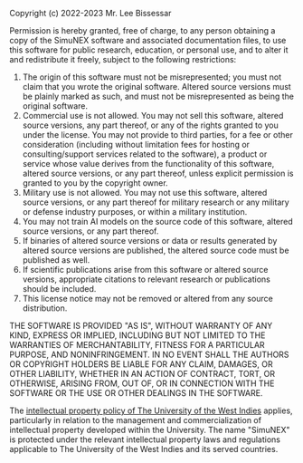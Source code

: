 Copyright (c) 2022-2023 Mr. Lee Bissessar

Permission is hereby granted, free of charge, to any person obtaining a copy of the SimuNEX software and associated documentation files, to use this software for public research, education, or personal use, and to alter it and redistribute it freely, subject to the following restrictions:

1. The origin of this software must not be misrepresented; you must not claim that you wrote the original software. Altered source versions must be plainly marked as such, and must not be misrepresented as being the original software.
2. Commercial use is not allowed. You may not sell this software, altered source versions, any part thereof, or any of the rights granted to you under the license. You may not provide to third parties, for a fee or other consideration (including without limitation fees for hosting or consulting/support services related to the software), a product or service whose value derives from the functionality of this software, altered source versions, or any part thereof, unless explicit permission is granted to you by the copyright owner.
3. Military use is not allowed. You may not use this software, altered source versions, or any part thereof for military research or any military or defense industry purposes, or within a military institution.
4. You may not train AI models on the source code of this software, altered source versions, or any part thereof.
5. If binaries of altered source versions or data or results generated by altered source versions are published, the altered source code must be published as well.
6. If scientific publications arise from this software or altered source versions, appropriate citations to relevant research or publications should be included.
7. This license notice may not be removed or altered from any source distribution.

THE SOFTWARE IS PROVIDED "AS IS", WITHOUT WARRANTY OF ANY KIND, EXPRESS OR IMPLIED, INCLUDING BUT NOT LIMITED TO THE WARRANTIES OF MERCHANTABILITY, FITNESS FOR A PARTICULAR PURPOSE, AND NONINFRINGEMENT. IN NO EVENT SHALL THE AUTHORS OR COPYRIGHT HOLDERS BE LIABLE FOR ANY CLAIM, DAMAGES, OR OTHER LIABILITY, WHETHER IN AN ACTION OF CONTRACT, TORT, OR OTHERWISE, ARISING FROM, OUT OF, OR IN CONNECTION WITH THE SOFTWARE OR THE USE OR OTHER DEALINGS IN THE SOFTWARE.

The [intellectual property policy of The University of the West Indies](https://www.open.uwi.edu/sites/default/files/UWI_POLICY_ON_INTELLECTUAL_PROPERTY_MANAGEMENT_AND_COMMERCIALISATION.pdf) applies, particularly in relation to the management and commercialization of intellectual property developed within the University. The name "SimuNEX" is protected under the relevant intellectual property laws and regulations applicable to The University of the West Indies and its served countries.